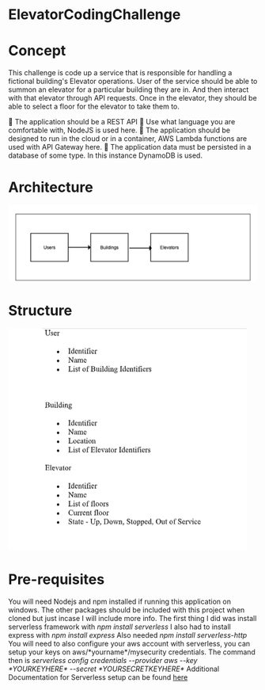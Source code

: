# ElevatorCodingChallenge
<h1>Concept</h1>
This challenge is code up a service that is responsible for handling a fictional building&#39;s Elevator
operations.
User of the service should be able to summon an elevator for a particular building they are in. And then interact with that elevator
through API requests. Once in the elevator, they should be able to select a floor for the elevator
to take them to. 

 The application should be a REST API 
 Use what language you are comfortable with, NodeJS is used here.
 The application should be designed to run in the cloud or in a container, AWS Lambda functions are used with API Gateway here.
 The application data must be persisted in a database of some type. In this instance DynamoDB is used.

<h1>Architecture</h1>

![](codechallengeimg/architecture.PNG)

<h1> Structure </h1>

![](codechallengeimg/data.PNG)

<h1>Pre-requisites</h1>
You will need Nodejs and npm installed if running this application on windows.
The other packages should be included with this project when cloned but just incase I will include more info. 
The first thing I did was install serverless framework with <i>npm install serverless</i>
I also had to install express with <i>npm install express</i>
Also needed <i>npm install serverless-http</i>
You will need to also configure your aws account with serverless, you can setup your keys on aws/*yourname*/mysecurity credentials.
The command then is <i>serverless config credentials --provider aws --key *YOURKEYHERE* --secret *YOURSECRETKEYHERE*</i>
Additional Documentation for Serverless setup can be found <a href="https://www.serverless.com/blog/how-create-rest-api-serverless-components">here</a>

